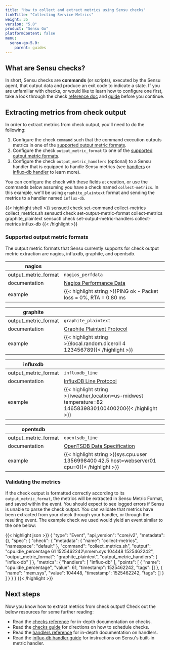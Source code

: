 ```yaml
---
title: "How to collect and extract metrics using Sensu checks"
linkTitle: "Collecting Service Metrics"
weight: 35
version: "5.0"
product: "Sensu Go"
platformContent: false
menu:
  sensu-go-5.0:
    parent: guides
---
```


## What are Sensu checks?

In short, Sensu checks are **commands** (or scripts), executed by the Sensu
agent, that output data and produce an exit code to indicate a state. If you are
unfamiliar with checks, or would like to learn how to configure one first,
take a look through the check [reference doc][1] and [guide][2] before you
continue.

## Extracting metrics from check output

In order to extract metrics from check output, you'll need to do the following:

1. Configure the check `command` such that the command execution outputs
metrics in one of the [supported output metric formats][3].
2. Configure the check `output_metric_format` to one of the
[supported output metric formats][3].
3. Configure the check `output_metric_handlers` (optional) to a Sensu handler
that is equipped to handle Sensu metrics (see [handlers][4] or
[influx-db handler][5] to learn more).

You can configure the check with these fields at creation, or use the commands
below assuming you have a check named `collect-metrics`. In this example,
we'll be using `graphite_plaintext` format and sending the metrics to a handler
named `influx-db`.

{{< highlight shell >}}
sensuctl check set-command collect-metrics collect_metrics.sh
sensuctl check set-output-metric-format collect-metrics graphite_plaintext
sensuctl check set-output-metric-handlers collect-metrics influx-db
{{< /highlight >}}

### Supported output metric formats

The output metric formats that Sensu currently supports for check output metric
extraction are nagios, influxdb, graphite, and opentsdb.

|nagios              |      |
---------------------|------
output_metric_format | `nagios_perfdata`
documentation        | [Nagios Performance Data][6]
example              | {{< highlight string >}}PING ok - Packet loss = 0%, RTA = 0.80 ms | percent_packet_loss=0, rta=0.80{{< /highlight >}}

|graphite            |      |
---------------------|------
output_metric_format | `graphite_plaintext`
documentation        | [Graphite Plaintext Protocol][7]
example              | {{< highlight string >}}local.random.diceroll 4 123456789{{< /highlight >}}

|influxdb            |      |
---------------------|------
output_metric_format | `influxdb_line`
documentation        | [InfluxDB Line Protocol][8]
example              | {{< highlight string >}}weather,location=us-midwest temperature=82 1465839830100400200{{< /highlight >}}

|opentsdb            |      |
---------------------|------
output_metric_format | `opentsdb_line`
documentation        | [OpenTSDB Data Specification][9]
example              | {{< highlight string >}}sys.cpu.user 1356998400 42.5 host=webserver01 cpu=0{{< /highlight >}}

### Validating the metrics

If the check output is formatted correctly according to its `output_metric_format`,
the metrics will be extracted in Sensu Metric Format, and saved within the
event. You should expect to see logged errors if Sensu is unable to parse
the check output. You can validate that metrics have been extracted from your
check through your handler, or through the resulting event. The example check
we used would yield an event similar to the one below:

{{< highlight json >}}
{
  "type": "Event",
  "api_version": "core/v2",
  "metadata": {},
  "spec": {
    "check": {
      "metadata": {
        "name": "collect-metrics",
        "namespace": "default"
      },
      "command": "collect_metrics.sh",
      "output": "cpu.idle_percentage 61 1525462242\nmem.sys 104448 1525462242",
      "output_metric_format": "graphite_plaintext",
      "output_metric_handlers": [
        "influx-db"
      ]
    },
    "metrics": {
      "handlers": [
        "influx-db"
      ],
      "points": [
        {
          "name": "cpu.idle_percentage",
          "value": 61,
          "timestamp": 1525462242,
          "tags": []
        },
        {
          "name": "mem.sys",
          "value": 104448,
          "timestamp": 1525462242,
          "tags": []
        }
      ]
    }
  }
}
{{< /highlight >}}

## Next steps

Now you know how to extract metrics from check output! Check out the below
resources for some further reading:

* Read the [checks reference][1] for in-depth documentation on checks.
* Read the [checks guide][2] for directions on how to schedule checks.
* Read the [handlers reference][4] for in-depth documentation on handlers.
* Read the [influx-db handler guide][5] for instructions on Sensu's built-in
metric handler.

[1]: ../../reference/checks
[2]: ../monitor-server-resources/
[3]: #supported-output-metric-formats
[4]: ../../reference/handlers
[5]: ../influx-db-metric-handler
[6]: https://assets.nagios.com/downloads/nagioscore/docs/nagioscore/3/en/perfdata.html
[7]: http://graphite.readthedocs.io/en/latest/feeding-carbon.html#the-plaintext-protocol
[8]: https://docs.influxdata.com/influxdb/v1.4/write_protocols/line_protocol_tutorial/#measurement
[9]: http://opentsdb.net/docs/build/html/user_guide/writing.html#data-specification
